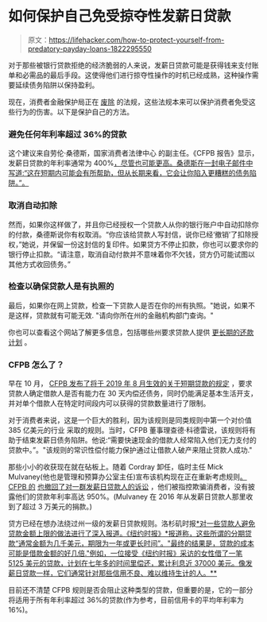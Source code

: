 # 如何保护自己免受掠夺性发薪日贷款

> 原文：<https://lifehacker.com/how-to-protect-yourself-from-predatory-payday-loans-1822295550>

对于那些被银行贷款拒绝的经济脆弱的人来说，发薪日贷款可能是获得钱来支付账单和必需品的最后手段。这使得他们进行掠夺性操作的时机已经成熟，这种操作需要延续债务陷阱以保持盈利。



现在，消费者金融保护局正在 [废除](http://money.cnn.com/2018/01/16/news/cfpb-payday-rule/index.html?iid=EL) 的法规，这些法规本来可以保护消费者免受这些行为的伤害。以下是保护自己的方法。

### 避免任何年利率超过 36%的贷款

这个建议来自劳伦·桑德斯，国家消费者法律中心 的副主任。《CFPB 报告》显示，发薪日贷款的年利率通常为 400%[，尽管也可能更高。桑德斯在一封电子邮件中写道:“这在短期内可能会有所帮助，但从长期来看，它会让你陷入更糟糕的债务陷阱。”。](https://www.consumerfinance.gov/ask-cfpb/what-is-a-payday-loan-en-1567/) 

### 取消自动扣除

然而，如果你这样做了，并且你已经授权一个贷款人从你的银行账户中自动扣除你的付款，桑德斯说你有权取消。“你应该给贷款人写封信，说你已经‘撤销’了扣除授权，”她说，并保留一份这封信的复印件。如果贷方不停止扣款，你也可以要求你的银行停止扣款。“请注意，取消自动付款并不意味着你不欠钱，贷方仍可能试图以其他方式收回债务。”

### 检查以确保贷款人是有执照的

最后，如果你在网上贷款，检查一下贷款人是否在你的州有执照。"她说，如果不是这样，贷款就有可能无效. "请向你所在州的金融机构部门查询。"

你也可以查看这个网站了解更多信息，包括哪些州要求贷款人提供 [更长期的还款计划](http://www.paydayloaninfo.org/state-information) 。

### CFPB 怎么了？

早在 10 月， [CFPB 发布了将于 2019 年 8 月生效的关于短期贷款的规定](https://www.consumerfinance.gov/about-us/newsroom/cfpb-finalizes-rule-stop-payday-debt-traps/) ，要求贷款人确定借款人是否有能力在 30 天内偿还债务，同时仍能满足基本生活开支，并对单个借款人在特定时间段内可以获得的贷款数量进行了限制。

对于消费者来说，这是一个巨大的胜利，因为该规则是同类规则中第一个对价值 385 亿美元的行业 采取的规则。当时，CFPB 董事理查德·科德雷说，该规则将有助于结束发薪日债务陷阱。他说:“需要快速现金的借款人经常陷入他们无力支付的贷款中。”。"该规则的常识性偿付能力保护通过让借款人破产来阻止贷款人成功."

那些小小的收获现在就在砧板上。随着 Cordray 卸任，临时主任 Mick Mulvaney(他也是管理和预算办公室主任)宣布该机构现在正在重新考虑规则[。CFPB 的](http://money.cnn.com/2018/01/16/news/cfpb-payday-rule/index.html?iid=EL) [也撤回了对一群发薪日贷款人的诉讼](http://money.cnn.com/2018/01/18/news/economy/cfpb-lawsuit-payday-lenders/index.html) ，他们被指控欺骗消费者，没有披露他们的贷款年利率高达 950%。(Mulvaney 在 2016 年从发薪日贷款人那里收到了超过 3 万美元的捐款。)

贷方已经在想办法绕过州一级的发薪日贷款规则。洛杉矶时报[*对一些贷款人避免贷款金额上限的做法进行了深入报道。《纽约时报》*报道称，这些所谓的分期贷款“通常金额为几千美元，期限为一年或更长时间”。"最终的结果是，贷款的成本可能是借款金额的好几倍."例如，一位接受《纽约时报》采访的女性借了一笔 5125 美元的贷款，计划在七年多的时间里偿还，累计利息近 37000 美元。像发薪日贷款一样，它们通常针对那些信用不良、难以维持生计的人。**](http://www.latimes.com/business/la-fi-installment-loans-20180119-htmlstory.html) 

目前还不清楚 CFPB 规则是否会阻止这种类型的贷款，但重要的是，它的一部分将适用于所有年利率超过 36%的贷款(作为参考，目前信用卡的平均年利率为 16%)。